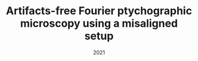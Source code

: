 ---
title: "Artifacts-free Fourier ptychographic microscopy using a misaligned setup"
collection: publications
permalink: /publication/2021_Bianco_Optical_Methods_for_Inspection,_Characterization,_and_Imaging_of_Biomaterials_V
date: 2021
venue: 'Optical Methods for Inspection, Characterization, and Imaging of Biomaterials V'
DOI: '10.1117/12.2592550'
---